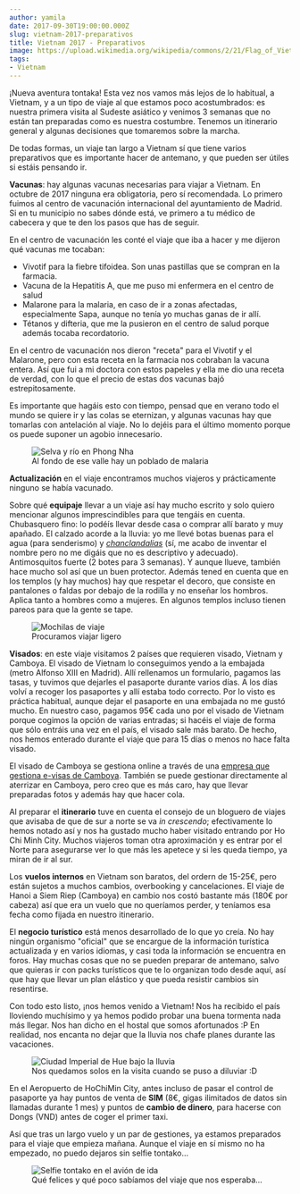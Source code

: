 ```yaml
---
author: yamila
date: 2017-09-30T19:00:00.000Z
slug: vietnam-2017-preparativos
title: Vietnam 2017 - Preparativos
image: https://upload.wikimedia.org/wikipedia/commons/2/21/Flag_of_Vietnam.svg
tags:
- Vietnam
---
```


¡Nueva aventura tontaka! Esta vez nos vamos más lejos de lo habitual, a Vietnam, y a un tipo de viaje al que estamos poco acostumbrados: es nuestra primera visita al Sudeste asiático y venimos 3 semanas que no están tan preparadas como es nuestra costumbre. Tenemos un itinerario general y algunas decisiones que tomaremos sobre la marcha.

<!--more-->

De todas formas, un viaje tan largo a Vietnam sí que tiene varios preparativos que es importante hacer de antemano, y que pueden ser útiles si estáis pensando ir.

<strong>Vacunas</strong>: hay algunas vacunas necesarias para viajar a Vietnam. En octubre de 2017 ninguna era obligatoria, pero sí recomendada. Lo primero fuimos al centro de vacunación internacional del ayuntamiento de Madrid. Si en tu municipio no sabes dónde está, ve primero a tu médico de cabecera y que te den los pasos que has de seguir.

En el centro de vacunación les conté el viaje que iba a hacer y me dijeron qué vacunas me tocaban:

<ul>
<li>Vivotif para la fiebre tifoidea. Son unas pastillas que se compran en la farmacia.</li>
<li>Vacuna de la Hepatitis A, que me puso mi enfermera en el centro de salud</li>
<li>Malarone para la malaria, en caso de ir a zonas afectadas, especialmente Sapa, aunque no tenía yo muchas ganas de ir allí.</li>
<li>Tétanos y difteria, que me la pusieron en el centro de salud porque además tocaba recordatorio.</li>
</ul>

En el centro de vacunación nos dieron "receta" para el Vivotif y el Malarone, pero con esta receta en la farmacia nos cobraban la vacuna entera. Así que fui a mi doctora con estos papeles y ella me dio una receta de verdad, con lo que el precio de estas dos vacunas bajó estrepitosamente.

Es importante que hagáis esto con tiempo, pensad que en verano todo el mundo se quiere ir y las colas se eternizan, y algunas vacunas hay que tomarlas con antelación al viaje. No lo dejéis para el último momento porque os puede suponer un agobio innecesario.

<figure>
<img src="https://farm5.staticflickr.com/4448/37558899096_acae05ffb2_c.jpg" alt="Selva y río en Phong Nha" />
<figcaption>Al fondo de ese valle hay un poblado de malaria</figcaption>
</figure>

<strong>Actualización</strong> en el viaje encontramos muchos viajeros y prácticamente ninguno se había vacunado.

Sobre qué <strong>equipaje</strong> llevar a un viaje así hay mucho escrito y solo quiero mencionar algunos imprescindibles para que tengáis en cuenta. Chubasquero fino: lo podéís llevar desde casa o comprar allí barato y muy apañado. El calzado acorde a la lluvia: yo me llevé botas buenas para el agua (para senderismo) y <a href="https://www.google.com.vn/search?q=sandalias+quechua&client=ms-unknown&prmd=ivn&source=lnms&tbm=isch&sa=X&ved=0ahUKEwiioZTu9PbWAhUBzpQKHVDQD3cQ_AUIEigB&biw=360&bih=247" target="_blank"><em>chanclandalias</em></a> (sí, me acabo de inventar el nombre pero no me digáis que no es descriptivo y adecuado). Antimosquitos fuerte (2 botes para 3 semanas). Y aunque llueve, también hace mucho sol así que un buen protector. Además tened en cuenta que en los templos (y hay muchos) hay que respetar el decoro, que consiste en pantalones o faldas por debajo de la rodilla y no enseñar los hombros. Aplica tanto a hombres como a mujeres. En algunos templos incluso tienen pareos para que la gente se tape.

<figure>
<img src="https://farm5.staticflickr.com/4476/37784961861_95696d49e5_c.jpg" alt="Mochilas de viaje" />
<figcaption>Procuramos viajar ligero</figcaption>
</figure>

<strong>Visados</strong>: en este viaje visitamos 2 países que requieren visado, Vietnam y Camboya. El visado de Vietnam lo conseguimos yendo a la embajada (metro Alfonso XIII en Madrid). Allí rellenamos un formulario, pagamos las tasas, y tuvimos que dejarles el pasaporte durante varios días. A los días volví a recoger los pasaportes y allí estaba todo correcto. Por lo visto es práctica habitual, aunque dejar el pasaporte en una embajada no me gustó mucho. En nuestro caso, pagamos 95€ cada uno por el visado de Vietnam porque cogimos la opción de varias entradas; si hacéis el viaje de forma que sólo entráis una vez en el país, el visado sale más barato. De hecho, nos hemos enterado durante el viaje que para 15 días o menos no hace falta visado.

El visado de Camboya se gestiona online a través de una <a href="https://www.evisa.gov.kh" target="_new">empresa que gestiona e-visas de Camboya</a>. También se puede gestionar directamente al aterrizar en Camboya, pero creo que es más caro, hay que llevar preparadas fotos y además hay que hacer cola.

Al preparar el <strong>itinerario</strong> tuve en cuenta el consejo de un bloguero de viajes que avisaba de que de sur a norte se va <em>in crescendo</em>; efectivamente lo hemos notado así y nos ha gustado mucho haber visitado entrando por Ho Chi Minh City. Muchos viajeros toman otra aproximación y es entrar por el Norte para asegurarse ver lo que más les apetece y si les queda tiempo, ya miran de ir al sur.

Los <strong>vuelos internos</strong> en Vietnam son baratos, del ordern de 15-25€, pero están sujetos a muchos cambios, overbooking y cancelaciones. El viaje de Hanoi a Siem Riep (Camboya) en cambio nos costó bastante más (180€ por cabeza) así que era un vuelo que no queríamos perder, y teníamos esa fecha como fijada en nuestro itinerario.

El <strong>negocio turístico</strong> está menos desarrollado de lo que yo creía. No hay ningún organismo "oficial" que se encargue de la información turística actualizada y en varios idiomas, y casi toda la información se encuentra en foros. Hay muchas cosas que no se pueden preparar de antemano, salvo que quieras ir con packs turísticos que te lo organizan todo desde aquí, así que hay que llevar un plan elástico y que pueda resistir cambios sin resentirse.

Con todo esto listo, ¡nos hemos venido a Vietnam! Nos ha recibido el país lloviendo muchísimo y ya hemos podido probar una buena tormenta nada más llegar. Nos han dicho en el hostal que somos afortunados :P En realidad, nos encanta no dejar que la lluvia nos chafe planes durante las vacaciones.

<figure>
<img src="https://farm5.staticflickr.com/4466/36865184083_b5f8e3839f_c.jpg" alt="Ciudad Imperial de Hue bajo la lluvia" />
<figcaption>Nos quedamos solos en la visita cuando se puso a diluviar :D</figcaption>
</figure>

En el Aeropuerto de HoChiMin City, antes incluso de pasar el control de pasaporte ya hay puntos de venta de <strong>SIM</strong> (8€, gigas ilimitados de datos sin llamadas durante 1 mes) y puntos de <strong>cambio de dinero</strong>, para hacerse con Dongs (VND) antes de coger el primer taxi.

Así que tras un largo vuelo y un par de gestiones, ya estamos preparados para el viaje que empieza mañana. Aunque el viaje en sí mismo no ha empezado, no puedo dejaros sin selfie tontako...

<figure>
<img src="https://farm5.staticflickr.com/4505/36722752824_38fba3de4e_c.jpg" alt="Selfie tontako en el avión de ida" />
<figcaption>Qué felices y qué poco sabíamos del viaje que nos esperaba...</figcaption>
</figure>
